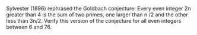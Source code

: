 Sylvester (1896) rephrased the Goldbach conjecture: Every even integer 2n greater than 4 is the sum of two primes, one larger than n /2 and the other less than 3n/2. Verify this version of the conjecture for all even integers between 6 and 76.
